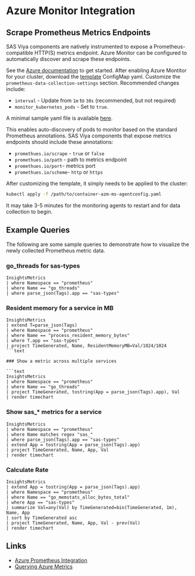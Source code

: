 # Azure Monitor Integration

## Scrape Prometheus Metrics Endpoints

SAS Viya components are natively instrumented to expose a Prometheus-compatible
HTTP(S) metrics endpoint. Azure Monitor can be configured to automatically
discover and scrape these endpoints.

See the [Azure documentation](https://docs.microsoft.com/en-us/azure/azure-monitor/insights/container-insights-prometheus-integration)
to get started. After enabling Azure Montitor for your cluster, download the
[template](https://github.com/microsoft/Docker-Provider/blob/ci_dev/kubernetes/container-azm-ms-agentconfig.yaml)
ConfigMap yaml. Customize the `prometheus-data-collection-settings` section.
Recommended changes include:

* `interval` - Update from `1m` to `30s` (recommended, but not required)
* `monitor_kubernetes_pods` - Set to `true`.

A minimal sample yaml file is available [here](container-azm-ms-agentconfig.yaml).

This enables auto-discovery of
pods to monitor based on the standard Prometheus annotations. SAS Viya
components that expose metrics endpoints should include these annotations:

* `promethues.io/scrape` - `true` or `false`
* `promethues.io/path` - path to metrics endpoint
* `promethues.io/port`- metrics port
* `promethues.io/scheme`- `http` or `https`

After customizing the template, it simply needs to be applied to the cluster:

```bash
kubectl apply -f /path/to/container-azm-ms-agentconfig.yaml
```

It may take 3-5 minutes for the monitoring agents to restart and for data
collection to begin.

## Example Queries

The following are some sample queries to demonstrate how to visualize the newly
collected Prometheus metric data.

### go_threads for sas-types

```text
InsightsMetrics
| where Namespace == "prometheus"
| where Name == "go_threads"
| where parse_json(Tags).app == "sas-types"
```

### Resident memory for a service in MB

```text
InsightsMetrics
| extend T=parse_json(Tags)
| where Namespace == "prometheus"
| where Name == "process_resident_memory_bytes"
| where T.app == "sas-types"
| project TimeGenerated, Name, ResidentMemoryMB=Val/1024/1024
```text

### Show a metric across multiple services

```text
InsightsMetrics
| where Namespace == "prometheus"
| where Name == "go_threads"
| project TimeGenerated, tostring(App = parse_json(Tags).app), Val
| render timechart
```

### Show sas_* metrics for a service

```text
InsightsMetrics
| where Namespace == "prometheus"
| where Name matches regex "sas_"
| where parse_json(Tags).app == "sas-types"
| extend App = tostring(App = parse_json(Tags).app)
| project TimeGenerated, Name, App, Val
| render timechart
```

### Calculate Rate

```text
InsightsMetrics
| extend App = tostring(App = parse_json(Tags).app)
| where Namespace == "prometheus"
| where Name == "go_memstats_alloc_bytes_total"
| where App == "sas-types"
| summarize Val=any(Val) by TimeGenerated=bin(TimeGenerated, 1m), Name, App
| sort by TimeGenerated asc
| project TimeGenerated, Name, App, Val - prev(Val)
| render timechart
```

## Links

* [Azure Prometheus Integration](https://docs.microsoft.com/en-us/azure/azure-monitor/insights/container-insights-prometheus-integration)
* [Querying Azure Metrics](https://docs.microsoft.com/en-us/azure/azure-monitor/insights/container-insights-log-search#search-logs-to-analyze-data)
